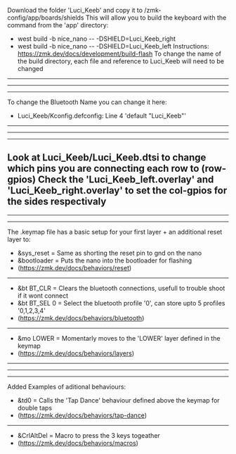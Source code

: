 Download the folder 'Luci_Keeb' and copy it to /zmk-config/app/boards/shields
This will allow you to build the keyboard with the command from the 'app' directory:
 - west build -b nice_nano -- -DSHIELD=Luci_Keeb_right
 - west build -b nice_nano -- -DSHIELD=Luci_Keeb_left
Instructions: https://zmk.dev/docs/development/build-flash
To change the name of the build directory, each file and reference to Luci_Keeb will need to be changed
---
---
---
To change the Bluetooth Name you can change it here:
 - Luci_Keeb/Kconfig.defconfig: Line 4 'default "Luci_Keeb"'
---
---
---
Look at Luci_Keeb/Luci_Keeb.dtsi to change which pins you are connecting each row to (row-gpios)
Check the 'Luci_Keeb_left.overlay' and 'Luci_Keeb_right.overlay' to set the col-gpios for the sides respectivaly
---
---
---
The .keymap file has a basic setup for your first layer + an additional reset layer to: 
 - &sys_reset = Same as shorting the reset pin to gnd on the nano
 - &bootloader = Puts the nano into the bootloader for flashing
 - (https://zmk.dev/docs/behaviors/reset)
--- 
 - &bt BT_CLR = Clears the bluetooth connections, usefull to trouble shoot if it wont connect
 - &bt BT_SEL 0 = Select the bluetooth profile '0', can store upto 5 profiles '0,1,2,3,4'
 - (https://zmk.dev/docs/behaviors/bluetooth)
---
 - &mo LOWER = Momentarly moves to the 'LOWER' layer defined in the keymap
 - (https://zmk.dev/docs/behaviors/layers)
---
---
---
Added Examples of aditional behaviours:
 - &td0 = Calls the 'Tap Dance' behaviour defined above the keymap for double taps
 - (https://zmk.dev/docs/behaviors/tap-dance)
---
 - &CrlAltDel = Macro to press the 3 keys togeather
 - (https://zmk.dev/docs/behaviors/macros)
